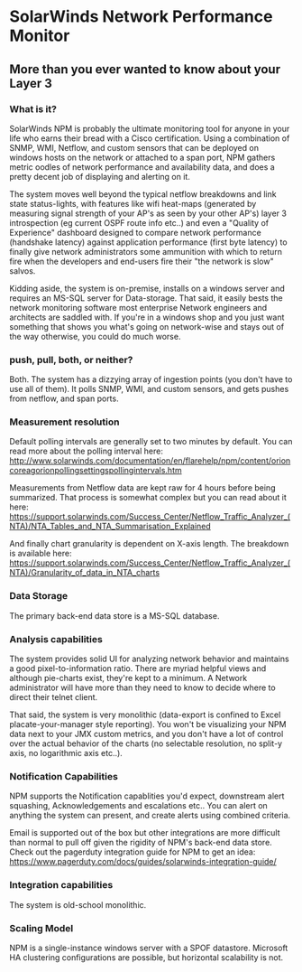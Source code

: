 # SolarWinds Network Performance Monitor

## More than you ever wanted to know about your Layer 3

### What is it? 
SolarWinds NPM is probably the ultimate monitoring tool for anyone in your life
who earns their bread with a Cisco certification. Using a combination of SNMP,
WMI, Netflow, and custom sensors that can be deployed on windows hosts on the
network or attached to a span port, NPM gathers metric oodles of network
performance and availability data, and does a pretty decent job of displaying
and alerting on it. 

The system moves well beyond the typical netflow breakdowns and link state
status-lights, with features like wifi heat-maps (generated by measuring signal
strength of your AP's as seen by your other AP's) layer 3 introspection (eg
current OSPF route info etc..) and even a "Quality of Experience" dashboard
designed to compare network performance (handshake latency) against application
performance (first byte latency) to finally give network administrators some
ammunition with which to return fire when the developers and end-users fire
their "the network is slow" salvos.

Kidding aside, the system is on-premise, installs on a windows server and
requires an MS-SQL server for Data-storage. That said, it easily bests the
network monitoring software most enterprise Network engineers and architects
are saddled with. If you're in a windows shop and you just want something that
shows you what's going on network-wise and stays out of the way otherwise, you
could do much worse.

### push, pull, both, or neither?
Both. The system has a dizzying array of ingestion points (you don't have to
use all of them). It polls SNMP, WMI, and custom sensors, and gets pushes from
netflow, and span ports.

### Measurement resolution 
Default polling intervals are generally set to two minutes by default. You can
read more about the polling interval here:
http://www.solarwinds.com/documentation/en/flarehelp/npm/content/orioncoreagorionpollingsettingspollingintervals.htm

Measurements from Netflow data are kept raw for 4 hours before being
summarized. That process is somewhat complex but you can read about it here: 
https://support.solarwinds.com/Success_Center/Netflow_Traffic_Analyzer_(NTA)/NTA_Tables_and_NTA_Summarisation_Explained

And finally chart granularity is dependent on X-axis length. The breakdown is
available here: 
https://support.solarwinds.com/Success_Center/Netflow_Traffic_Analyzer_(NTA)/Granularity_of_data_in_NTA_charts

### Data Storage 
The primary back-end data store is a MS-SQL database.

### Analysis capabilities
The system provides solid UI for analyzing network behavior and maintains a
good pixel-to-information ratio. There are myriad helpful views and although
pie-charts exist, they're kept to a minimum. A Network administrator will have
more than they need to know to decide where to direct their telnet client.

That said, the system is very monolithic (data-export is confined to Excel
placate-your-manager style reporting). You won't be visualizing your NPM data
next to your JMX custom metrics, and you don't have a lot of control over the
actual behavior of the charts (no selectable resolution, no split-y axis, no
logarithmic axis etc..). 

### Notification Capabilities
NPM supports the Notification capablities you'd expect, downstream alert
squashing, Acknowledgements and escalations etc.. You can alert on anything the
system can present, and create alerts using combined criteria. 

Email is supported out of the box but other integrations are more difficult
than normal to pull off given the rigidity of NPM's back-end data store. Check
out the pagerduty integration guide for NPM to get an idea:
https://www.pagerduty.com/docs/guides/solarwinds-integration-guide/

### Integration capabilities
The system is old-school monolithic. 

### Scaling Model
NPM is a single-instance windows server with a SPOF datastore. Microsoft HA
clustering configurations are possible, but horizontal scalability is not. 
